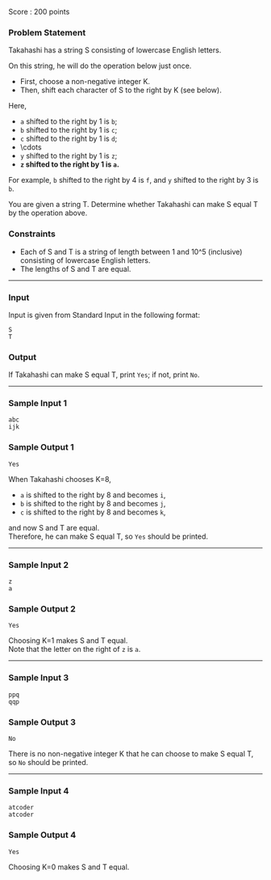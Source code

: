 Score : 200 points

### Problem Statement

Takahashi has a string S consisting of lowercase English letters.

On this string, he will do the operation below just once.

* First, choose a non-negative integer K.
* Then, shift each character of S to the right by K (see below).

Here,

* `a` shifted to the right by 1 is `b`;
* `b` shifted to the right by 1 is `c`;
* `c` shifted to the right by 1 is `d`;
* \cdots
* `y` shifted to the right by 1 is `z`;
* **`z` shifted to the right by 1 is `a`.**

For example, `b` shifted to the right by 4 is `f`, and `y` shifted to the right by 3 is `b`.

You are given a string T.
Determine whether Takahashi can make S equal T by the operation above.

### Constraints

* Each of S and T is a string of length between 1 and 10^5 (inclusive) consisting of lowercase English letters.
* The lengths of S and T are equal.

---

### Input

Input is given from Standard Input in the following format:

```
S
T
```

### Output

If Takahashi can make S equal T, print `Yes`; if not, print `No`.

---

### Sample Input 1

```
abc
ijk
```

### Sample Output 1

```
Yes
```

When Takahashi chooses K=8,

* `a` is shifted to the right by 8 and becomes `i`,
* `b` is shifted to the right by 8 and becomes `j`,
* `c` is shifted to the right by 8 and becomes `k`,

and now S and T are equal.  
Therefore, he can make S equal T, so `Yes` should be printed.

---

### Sample Input 2

```
z
a
```

### Sample Output 2

```
Yes
```

Choosing K=1 makes S and T equal.  
Note that the letter on the right of `z` is `a`.

---

### Sample Input 3

```
ppq
qqp
```

### Sample Output 3

```
No
```

There is no non-negative integer K that he can choose to make S equal T, so `No` should be printed.

---

### Sample Input 4

```
atcoder
atcoder
```

### Sample Output 4

```
Yes
```

Choosing K=0 makes S and T equal.